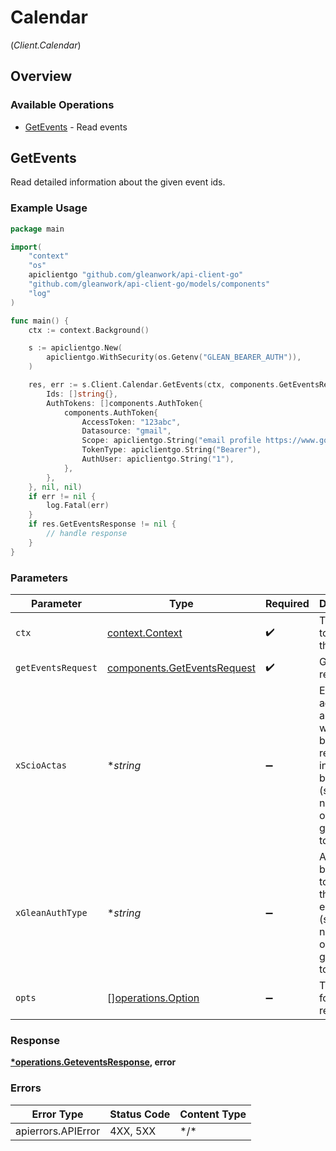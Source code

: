 # Calendar
(*Client.Calendar*)

## Overview

### Available Operations

* [GetEvents](#getevents) - Read events

## GetEvents

Read detailed information about the given event ids.

### Example Usage

```go
package main

import(
	"context"
	"os"
	apiclientgo "github.com/gleanwork/api-client-go"
	"github.com/gleanwork/api-client-go/models/components"
	"log"
)

func main() {
    ctx := context.Background()

    s := apiclientgo.New(
        apiclientgo.WithSecurity(os.Getenv("GLEAN_BEARER_AUTH")),
    )

    res, err := s.Client.Calendar.GetEvents(ctx, components.GetEventsRequest{
        Ids: []string{},
        AuthTokens: []components.AuthToken{
            components.AuthToken{
                AccessToken: "123abc",
                Datasource: "gmail",
                Scope: apiclientgo.String("email profile https://www.googleapis.com/auth/gmail.readonly"),
                TokenType: apiclientgo.String("Bearer"),
                AuthUser: apiclientgo.String("1"),
            },
        },
    }, nil, nil)
    if err != nil {
        log.Fatal(err)
    }
    if res.GetEventsResponse != nil {
        // handle response
    }
}
```

### Parameters

| Parameter                                                                                                                | Type                                                                                                                     | Required                                                                                                                 | Description                                                                                                              |
| ------------------------------------------------------------------------------------------------------------------------ | ------------------------------------------------------------------------------------------------------------------------ | ------------------------------------------------------------------------------------------------------------------------ | ------------------------------------------------------------------------------------------------------------------------ |
| `ctx`                                                                                                                    | [context.Context](https://pkg.go.dev/context#Context)                                                                    | :heavy_check_mark:                                                                                                       | The context to use for the request.                                                                                      |
| `getEventsRequest`                                                                                                       | [components.GetEventsRequest](../../models/components/geteventsrequest.md)                                               | :heavy_check_mark:                                                                                                       | GetEvents request                                                                                                        |
| `xScioActas`                                                                                                             | **string*                                                                                                                | :heavy_minus_sign:                                                                                                       | Email address of a user on whose behalf the request is intended to be made (should be non-empty only for global tokens). |
| `xGleanAuthType`                                                                                                         | **string*                                                                                                                | :heavy_minus_sign:                                                                                                       | Auth type being used to access the endpoint (should be non-empty only for global tokens).                                |
| `opts`                                                                                                                   | [][operations.Option](../../models/operations/option.md)                                                                 | :heavy_minus_sign:                                                                                                       | The options for this request.                                                                                            |

### Response

**[*operations.GeteventsResponse](../../models/operations/geteventsresponse.md), error**

### Errors

| Error Type         | Status Code        | Content Type       |
| ------------------ | ------------------ | ------------------ |
| apierrors.APIError | 4XX, 5XX           | \*/\*              |